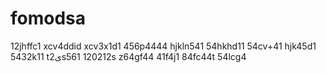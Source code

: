 # fomodsa
12jhffc1
xcv4ddid
xcv3x1d1
456p4444
hjkln541
54hkhd11
54cv+41
hjk45d1
5432k11
t2یs561
120212s
z64gf44
41f4j1
84fc44t
54lcg4
